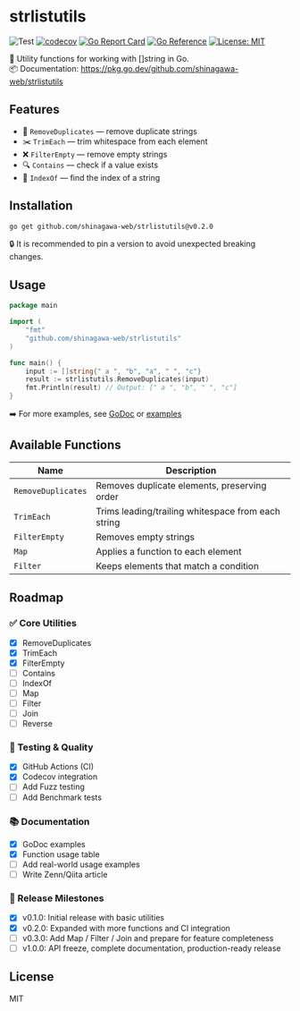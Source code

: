 # strlistutils

![Test](https://github.com/shinagawa-web/strlistutils/actions/workflows/test.yml/badge.svg)
[![codecov](https://codecov.io/gh/shinagawa-web/strlistutils/graph/badge.svg?token=D76743O8J1)](https://codecov.io/gh/shinagawa-web/strlistutils)
[![Go Report Card](https://goreportcard.com/badge/github.com/shinagawa-web/strlistutils)](https://goreportcard.com/report/github.com/shinagawa-web/strlistutils)
[![Go Reference](https://pkg.go.dev/badge/github.com/shinagawa-web/strlistutils.svg)](https://pkg.go.dev/github.com/shinagawa-web/strlistutils)
[![License: MIT](https://img.shields.io/badge/License-MIT-yellow.svg)](LICENSE)


🧰 Utility functions for working with []string in Go.  
📦 Documentation: https://pkg.go.dev/github.com/shinagawa-web/strlistutils

## Features

- 🧹 `RemoveDuplicates` — remove duplicate strings
- ✂️ `TrimEach` — trim whitespace from each element
- ❌ `FilterEmpty` — remove empty strings
- 🔍 `Contains` — check if a value exists
- 🔢 `IndexOf` — find the index of a string

## Installation

```bash
go get github.com/shinagawa-web/strlistutils@v0.2.0
```

🔒 It is recommended to pin a version to avoid unexpected breaking changes.

## Usage

```go
package main

import (
    "fmt"
    "github.com/shinagawa-web/strlistutils"
)

func main() {
    input := []string{" a ", "b", "a", " ", "c"}
    result := strlistutils.RemoveDuplicates(input)
    fmt.Println(result) // Output: [" a ", "b", " ", "c"]
}
```

➡️ For more examples, see [GoDoc](https://pkg.go.dev/github.com/shinagawa-web/strlistutils) or [examples](https://github.com/shinagawa-web/strlistutils/blob/main/strlistutils_example_test.go)

## Available Functions

| Name | Description |
|------|-------------|
| `RemoveDuplicates` | Removes duplicate elements, preserving order |
| `TrimEach` | Trims leading/trailing whitespace from each string |
| `FilterEmpty` | Removes empty strings |
| `Map` | Applies a function to each element |
| `Filter` | Keeps elements that match a condition |

## Roadmap

### ✅ Core Utilities

- [x] RemoveDuplicates
- [x] TrimEach
- [x] FilterEmpty
- [ ] Contains
- [ ] IndexOf
- [ ] Map
- [ ] Filter
- [ ] Join
- [ ] Reverse

### 🧪 Testing & Quality

- [x] GitHub Actions (CI)
- [x] Codecov integration
- [ ] Add Fuzz testing
- [ ] Add Benchmark tests

### 📚 Documentation

- [x] GoDoc examples
- [x] Function usage table
- [ ] Add real-world usage examples
- [ ] Write Zenn/Qiita article

### 🚀 Release Milestones

- [x] v0.1.0: Initial release with basic utilities
- [x] v0.2.0: Expanded with more functions and CI integration
- [ ] v0.3.0: Add Map / Filter / Join and prepare for feature completeness
- [ ] v1.0.0: API freeze, complete documentation, production-ready release

## License

MIT

